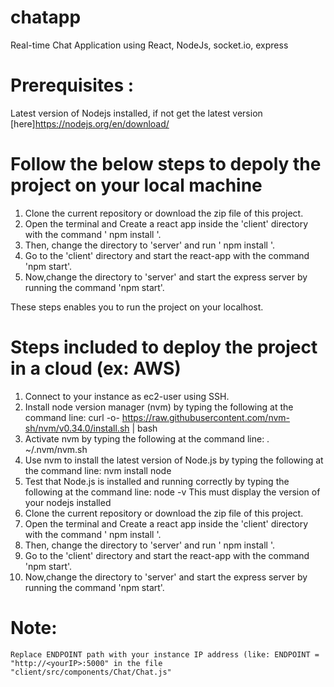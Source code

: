 # chatapp
Real-time Chat Application using React, NodeJs, socket.io, express

# Prerequisites :
Latest version of Nodejs installed, if not  get the latest version [here]https://nodejs.org/en/download/

# Follow the below steps to depoly the project on your local machine

1. Clone the current repository or download the zip file of this project.
2. Open the terminal and Create a react app inside the 'client' directory with the command ' npm install '.
3. Then, change the directory to 'server' and run ' npm install '.
4. Go to the 'client' directory and start the react-app with the command 'npm start'.
5. Now,change the directory to 'server' and start the express server by running the command 'npm start'.

These steps enables you to run the project on your localhost.


# Steps included to deploy the project in a cloud (ex: AWS)

1. Connect to your  instance as ec2-user using SSH.
2. Install node version manager (nvm) by typing the following at the command line:
    curl -o- https://raw.githubusercontent.com/nvm-sh/nvm/v0.34.0/install.sh | bash
3. Activate nvm by typing the following at the command line:
    . ~/.nvm/nvm.sh
4. Use nvm to install the latest version of Node.js by typing the following at the command line:
    nvm install node
5. Test that Node.js is installed and running correctly by typing the following at the command line:
    node -v
    This must display the version of your nodejs installed
6. Clone the current repository or download the zip file of this project.
7. Open the terminal and Create a react app inside the 'client' directory with the command ' npm install '.
8. Then, change the directory to 'server' and run ' npm install '.
9. Go to the 'client' directory and start the react-app with the command 'npm start'.
10. Now,change the directory to 'server' and start the express server by running the command 'npm start'.

# Note:
    Replace ENDPOINT path with your instance IP address (like: ENDPOINT = "http://<yourIP>:5000" in the file "client/src/components/Chat/Chat.js"  
